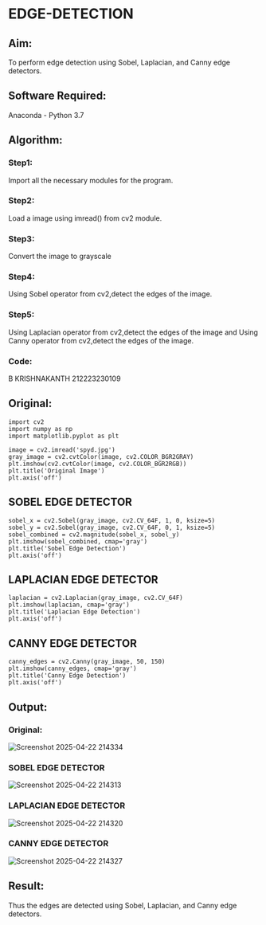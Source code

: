 # EDGE-DETECTION
## Aim:
To perform edge detection using Sobel, Laplacian, and Canny edge detectors.

## Software Required:
Anaconda - Python 3.7

## Algorithm:
### Step1:
Import all the necessary modules for the program.

### Step2:
Load a image using imread() from cv2 module.

### Step3:
Convert the image to grayscale

### Step4:
Using Sobel operator from cv2,detect the edges of the image.

### Step5:

Using Laplacian operator from cv2,detect the edges of the image and Using Canny operator from cv2,detect the edges of the image.

### Code:
B KRISHNAKANTH 
212223230109
## Original:
```
import cv2
import numpy as np
import matplotlib.pyplot as plt

image = cv2.imread('spyd.jpg')
gray_image = cv2.cvtColor(image, cv2.COLOR_BGR2GRAY)
plt.imshow(cv2.cvtColor(image, cv2.COLOR_BGR2RGB))
plt.title('Original Image')
plt.axis('off')
```
## SOBEL EDGE DETECTOR
```
sobel_x = cv2.Sobel(gray_image, cv2.CV_64F, 1, 0, ksize=5) 
sobel_y = cv2.Sobel(gray_image, cv2.CV_64F, 0, 1, ksize=5)  
sobel_combined = cv2.magnitude(sobel_x, sobel_y)  
plt.imshow(sobel_combined, cmap='gray')
plt.title('Sobel Edge Detection')
plt.axis('off')
```
## LAPLACIAN EDGE DETECTOR
```
laplacian = cv2.Laplacian(gray_image, cv2.CV_64F)
plt.imshow(laplacian, cmap='gray')
plt.title('Laplacian Edge Detection')
plt.axis('off')
```
## CANNY EDGE DETECTOR
```
canny_edges = cv2.Canny(gray_image, 50, 150)
plt.imshow(canny_edges, cmap='gray')
plt.title('Canny Edge Detection')
plt.axis('off')  
```
## Output:
### Original:
![Screenshot 2025-04-22 214334](https://github.com/user-attachments/assets/96f5eff7-dc82-4b86-aaf7-dcb55a2c79a3)


### SOBEL EDGE DETECTOR
![Screenshot 2025-04-22 214313](https://github.com/user-attachments/assets/d9944a54-30f6-492d-97fe-58f7ecae749c)


### LAPLACIAN EDGE DETECTOR
![Screenshot 2025-04-22 214320](https://github.com/user-attachments/assets/cfc7c8dc-33ee-4fc5-811c-d62962c4c65a)


### CANNY EDGE DETECTOR
![Screenshot 2025-04-22 214327](https://github.com/user-attachments/assets/98f063be-b627-4384-8643-144457cdc07e)

## Result:
Thus the edges are detected using Sobel, Laplacian, and Canny edge detectors.
